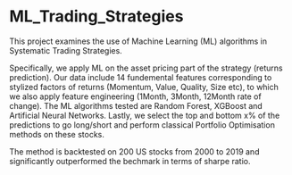 # ML_Trading_Strategies
This project examines the use of Machine Learning (ML) algorithms in Systematic Trading Strategies.

Specifically, we apply ML on the asset pricing part of the strategy (returns prediction). Our data include 14 fundemental features corresponding to stylized factors of returns (Momentum, Value, Quality, Size etc), to which we also apply feature engineering (1Month, 3Month, 12Month rate of change). The ML algorithms tested are Random Forest, XGBoost and Artificial Neural Networks. Lastly, we select the top and bottom x% of the predictions to go long/short and perform classical Portfolio Optimisation methods on these stocks.

The method is backtested on 200 US stocks from 2000 to 2019 and significantly outperformed the bechmark in terms of sharpe ratio.




